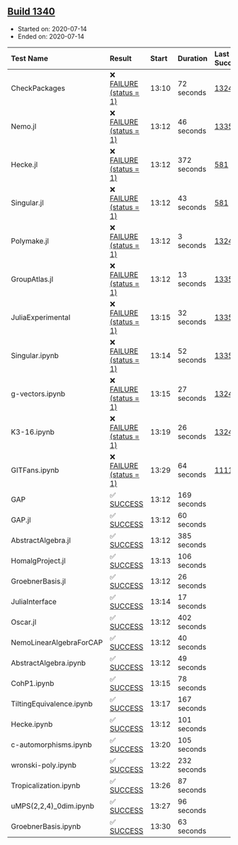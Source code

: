 ## [Build 1340](https://oscarci.mathematik.uni-kl.de/job/oscar-julia-1.4/1340/)

* Started on: 2020-07-14
* Ended on: 2020-07-14

| Test Name    | Result | Start | Duration | Last Success | First Failure |
|:-------------|:-------|:------|:---------|:-------------|:--------------|
| CheckPackages | ❌ [FAILURE (status = 1)](https://oscarci.mathematik.uni-kl.de/job/oscar-julia-1.4/1340/artifact/logs/build-1340/CheckPackages.log) | 13:10 | 72 seconds | [1324](https://oscarci.mathematik.uni-kl.de/job/oscar-julia-1.4/1324/) | [1325](https://oscarci.mathematik.uni-kl.de/job/oscar-julia-1.4/1325/) |
| Nemo.jl | ❌ [FAILURE (status = 1)](https://oscarci.mathematik.uni-kl.de/job/oscar-julia-1.4/1340/artifact/logs/build-1340/Nemo.jl.log) | 13:12 | 46 seconds | [1335](https://oscarci.mathematik.uni-kl.de/job/oscar-julia-1.4/1335/) | [1336](https://oscarci.mathematik.uni-kl.de/job/oscar-julia-1.4/1336/) |
| Hecke.jl | ❌ [FAILURE (status = 1)](https://oscarci.mathematik.uni-kl.de/job/oscar-julia-1.4/1340/artifact/logs/build-1340/Hecke.jl.log) | 13:12 | 372 seconds | [581](https://oscarci.mathematik.uni-kl.de/job/oscar-julia-1.4/581/) | [582](https://oscarci.mathematik.uni-kl.de/job/oscar-julia-1.4/582/) |
| Singular.jl | ❌ [FAILURE (status = 1)](https://oscarci.mathematik.uni-kl.de/job/oscar-julia-1.4/1340/artifact/logs/build-1340/Singular.jl.log) | 13:12 | 43 seconds | [581](https://oscarci.mathematik.uni-kl.de/job/oscar-julia-1.4/581/) | [582](https://oscarci.mathematik.uni-kl.de/job/oscar-julia-1.4/582/) |
| Polymake.jl | ❌ [FAILURE (status = 1)](https://oscarci.mathematik.uni-kl.de/job/oscar-julia-1.4/1340/artifact/logs/build-1340/Polymake.jl.log) | 13:12 | 3 seconds | [1324](https://oscarci.mathematik.uni-kl.de/job/oscar-julia-1.4/1324/) | [1325](https://oscarci.mathematik.uni-kl.de/job/oscar-julia-1.4/1325/) |
| GroupAtlas.jl | ❌ [FAILURE (status = 1)](https://oscarci.mathematik.uni-kl.de/job/oscar-julia-1.4/1340/artifact/logs/build-1340/GroupAtlas.jl.log) | 13:12 | 13 seconds | [1335](https://oscarci.mathematik.uni-kl.de/job/oscar-julia-1.4/1335/) | [1336](https://oscarci.mathematik.uni-kl.de/job/oscar-julia-1.4/1336/) |
| JuliaExperimental | ❌ [FAILURE (status = 1)](https://oscarci.mathematik.uni-kl.de/job/oscar-julia-1.4/1340/artifact/logs/build-1340/JuliaExperimental.log) | 13:15 | 32 seconds | [1335](https://oscarci.mathematik.uni-kl.de/job/oscar-julia-1.4/1335/) | [1336](https://oscarci.mathematik.uni-kl.de/job/oscar-julia-1.4/1336/) |
| Singular.ipynb | ❌ [FAILURE (status = 1)](https://oscarci.mathematik.uni-kl.de/job/oscar-julia-1.4/1340/artifact/logs/build-1340/Singular.ipynb.log) | 13:14 | 52 seconds | [1335](https://oscarci.mathematik.uni-kl.de/job/oscar-julia-1.4/1335/) | [1336](https://oscarci.mathematik.uni-kl.de/job/oscar-julia-1.4/1336/) |
| g-vectors.ipynb | ❌ [FAILURE (status = 1)](https://oscarci.mathematik.uni-kl.de/job/oscar-julia-1.4/1340/artifact/logs/build-1340/g-vectors.ipynb.log) | 13:15 | 27 seconds | [1324](https://oscarci.mathematik.uni-kl.de/job/oscar-julia-1.4/1324/) | [1325](https://oscarci.mathematik.uni-kl.de/job/oscar-julia-1.4/1325/) |
| K3-16.ipynb | ❌ [FAILURE (status = 1)](https://oscarci.mathematik.uni-kl.de/job/oscar-julia-1.4/1340/artifact/logs/build-1340/K3-16.ipynb.log) | 13:19 | 26 seconds | [1324](https://oscarci.mathematik.uni-kl.de/job/oscar-julia-1.4/1324/) | [1325](https://oscarci.mathematik.uni-kl.de/job/oscar-julia-1.4/1325/) |
| GITFans.ipynb | ❌ [FAILURE (status = 1)](https://oscarci.mathematik.uni-kl.de/job/oscar-julia-1.4/1340/artifact/logs/build-1340/GITFans.ipynb.log) | 13:29 | 64 seconds | [1111](https://oscarci.mathematik.uni-kl.de/job/oscar-julia-1.4/1111/) | [1112](https://oscarci.mathematik.uni-kl.de/job/oscar-julia-1.4/1112/) |
| GAP | ✅ [SUCCESS](https://oscarci.mathematik.uni-kl.de/job/oscar-julia-1.4/1340/artifact/logs/build-1340/GAP.log) | 13:12 | 169 seconds |  |  |
| GAP.jl | ✅ [SUCCESS](https://oscarci.mathematik.uni-kl.de/job/oscar-julia-1.4/1340/artifact/logs/build-1340/GAP.jl.log) | 13:12 | 60 seconds |  |  |
| AbstractAlgebra.jl | ✅ [SUCCESS](https://oscarci.mathematik.uni-kl.de/job/oscar-julia-1.4/1340/artifact/logs/build-1340/AbstractAlgebra.jl.log) | 13:12 | 385 seconds |  |  |
| HomalgProject.jl | ✅ [SUCCESS](https://oscarci.mathematik.uni-kl.de/job/oscar-julia-1.4/1340/artifact/logs/build-1340/HomalgProject.jl.log) | 13:13 | 106 seconds |  |  |
| GroebnerBasis.jl | ✅ [SUCCESS](https://oscarci.mathematik.uni-kl.de/job/oscar-julia-1.4/1340/artifact/logs/build-1340/GroebnerBasis.jl.log) | 13:12 | 26 seconds |  |  |
| JuliaInterface | ✅ [SUCCESS](https://oscarci.mathematik.uni-kl.de/job/oscar-julia-1.4/1340/artifact/logs/build-1340/JuliaInterface.log) | 13:14 | 17 seconds |  |  |
| Oscar.jl | ✅ [SUCCESS](https://oscarci.mathematik.uni-kl.de/job/oscar-julia-1.4/1340/artifact/logs/build-1340/Oscar.jl.log) | 13:12 | 402 seconds |  |  |
| NemoLinearAlgebraForCAP | ✅ [SUCCESS](https://oscarci.mathematik.uni-kl.de/job/oscar-julia-1.4/1340/artifact/logs/build-1340/NemoLinearAlgebraForCAP.log) | 13:12 | 40 seconds |  |  |
| AbstractAlgebra.ipynb | ✅ [SUCCESS](https://oscarci.mathematik.uni-kl.de/job/oscar-julia-1.4/1340/artifact/logs/build-1340/AbstractAlgebra.ipynb.log) | 13:12 | 49 seconds |  |  |
| CohP1.ipynb | ✅ [SUCCESS](https://oscarci.mathematik.uni-kl.de/job/oscar-julia-1.4/1340/artifact/logs/build-1340/CohP1.ipynb.log) | 13:15 | 78 seconds |  |  |
| TiltingEquivalence.ipynb | ✅ [SUCCESS](https://oscarci.mathematik.uni-kl.de/job/oscar-julia-1.4/1340/artifact/logs/build-1340/TiltingEquivalence.ipynb.log) | 13:17 | 167 seconds |  |  |
| Hecke.ipynb | ✅ [SUCCESS](https://oscarci.mathematik.uni-kl.de/job/oscar-julia-1.4/1340/artifact/logs/build-1340/Hecke.ipynb.log) | 13:12 | 101 seconds |  |  |
| c-automorphisms.ipynb | ✅ [SUCCESS](https://oscarci.mathematik.uni-kl.de/job/oscar-julia-1.4/1340/artifact/logs/build-1340/c-automorphisms.ipynb.log) | 13:20 | 105 seconds |  |  |
| wronski-poly.ipynb | ✅ [SUCCESS](https://oscarci.mathematik.uni-kl.de/job/oscar-julia-1.4/1340/artifact/logs/build-1340/wronski-poly.ipynb.log) | 13:22 | 232 seconds |  |  |
| Tropicalization.ipynb | ✅ [SUCCESS](https://oscarci.mathematik.uni-kl.de/job/oscar-julia-1.4/1340/artifact/logs/build-1340/Tropicalization.ipynb.log) | 13:26 | 87 seconds |  |  |
| uMPS(2,2,4)_0dim.ipynb | ✅ [SUCCESS](https://oscarci.mathematik.uni-kl.de/job/oscar-julia-1.4/1340/artifact/logs/build-1340/uMPS-2-2-4-_0dim.ipynb.log) | 13:27 | 96 seconds |  |  |
| GroebnerBasis.ipynb | ✅ [SUCCESS](https://oscarci.mathematik.uni-kl.de/job/oscar-julia-1.4/1340/artifact/logs/build-1340/GroebnerBasis.ipynb.log) | 13:30 | 63 seconds |  |  |
